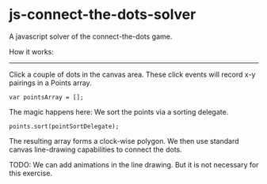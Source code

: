 # js-connect-the-dots-solver

A javascript solver of the connect-the-dots game.



How it works:


---

Click a couple of dots in the canvas area.  These click events will record x-y pairings in a Points array.

	var pointsArray = [];

The magic happens here:  We sort the points via a sorting delegate.

	points.sort(pointSortDelegate);

The resulting array forms a clock-wise polygon.  We then use standard canvas line-drawing capabilities to connect the dots.

TODO:  We can add animations in the line drawing.  But it is not necessary for this exercise.
